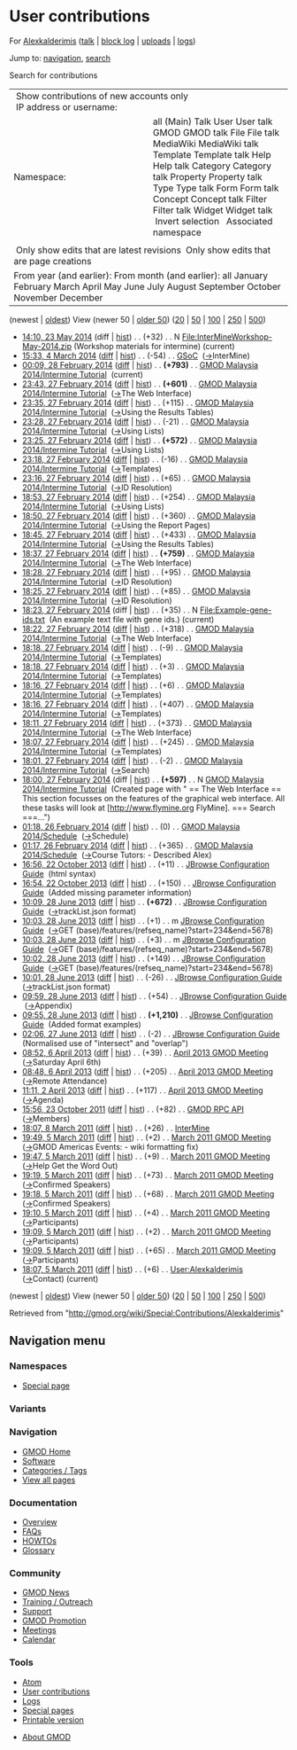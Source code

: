 <div id="mw-page-base" class="noprint">

</div>

<div id="mw-head-base" class="noprint">

</div>

<div id="content" class="mw-body" role="main">

<span id="top"></span>

<div id="mw-js-message" style="display:none;">

</div>



# <span dir="auto">User contributions</span>

<div id="bodyContent">

<div id="contentSub">

For [Alexkalderimis](/wiki/User:Alexkalderimis "User:Alexkalderimis")
([talk](/wiki/User_talk:Alexkalderimis "User talk:Alexkalderimis") \|
[block
log](/mediawiki/index.php?title=Special:Log/block&page=User%3AAlexkalderimis "Special:Log/block")
\|
[uploads](/wiki/Special:ListFiles/Alexkalderimis "Special:ListFiles/Alexkalderimis")
\|
[logs](/wiki/Special:Log/Alexkalderimis "Special:Log/Alexkalderimis"))

</div>

<div id="jump-to-nav" class="mw-jump">

Jump to: [navigation](#mw-navigation), [search](#p-search)

</div>

<div id="mw-content-text">

Search for contributions

<table class="mw-contributions-table">
<colgroup>
<col style="width: 50%" />
<col style="width: 50%" />
</colgroup>
<tbody>
<tr class="odd">
<td colspan="2"> Show contributions of new accounts only<br />
 IP address or username:</td>
</tr>
<tr class="even">
<td class="mw-label">Namespace:</td>
<td>all (Main) Talk User User talk GMOD GMOD talk File File talk
MediaWiki MediaWiki talk Template Template talk Help Help talk Category
Category talk Property Property talk Type Type talk Form Form talk
Concept Concept talk Filter Filter talk Widget Widget talk  
 Invert selection 
 Associated namespace </td>
</tr>
<tr class="odd">
<td colspan="2"></td>
</tr>
<tr class="even">
<td colspan="2"> Only show edits that are latest revisions
 Only show edits that are page creations</td>
</tr>
<tr class="odd">
<td colspan="2">From year (and earlier): From month (and earlier): all
January February March April May June July August September October
November December</td>
</tr>
</tbody>
</table>

(newest \| <a
href="/mediawiki/index.php?title=Special:Contributions/Alexkalderimis&amp;dir=prev&amp;target=Alexkalderimis"
class="mw-lastlink" rel="last"
title="Special:Contributions/Alexkalderimis">oldest</a>) View (newer 50
\| <a
href="/mediawiki/index.php?title=Special:Contributions/Alexkalderimis&amp;offset=20110305180736&amp;target=Alexkalderimis"
class="mw-nextlink" rel="next"
title="Special:Contributions/Alexkalderimis">older 50</a>) (<a
href="/mediawiki/index.php?title=Special:Contributions/Alexkalderimis&amp;offset=&amp;limit=20&amp;target=Alexkalderimis"
class="mw-numlink" title="Special:Contributions/Alexkalderimis">20</a>
\| <a
href="/mediawiki/index.php?title=Special:Contributions/Alexkalderimis&amp;offset=&amp;limit=50&amp;target=Alexkalderimis"
class="mw-numlink" title="Special:Contributions/Alexkalderimis">50</a>
\| <a
href="/mediawiki/index.php?title=Special:Contributions/Alexkalderimis&amp;offset=&amp;limit=100&amp;target=Alexkalderimis"
class="mw-numlink" title="Special:Contributions/Alexkalderimis">100</a>
\| <a
href="/mediawiki/index.php?title=Special:Contributions/Alexkalderimis&amp;offset=&amp;limit=250&amp;target=Alexkalderimis"
class="mw-numlink" title="Special:Contributions/Alexkalderimis">250</a>
\| <a
href="/mediawiki/index.php?title=Special:Contributions/Alexkalderimis&amp;offset=&amp;limit=500&amp;target=Alexkalderimis"
class="mw-numlink" title="Special:Contributions/Alexkalderimis">500</a>)

- <a
  href="/mediawiki/index.php?title=File:InterMineWorkshop-May-2014.zip&amp;oldid=25969"
  class="mw-changeslist-date"
  title="File:InterMineWorkshop-May-2014.zip">14:10, 23 May 2014</a>
  (diff \|
  [hist](/mediawiki/index.php?title=File:InterMineWorkshop-May-2014.zip&action=history "File:InterMineWorkshop-May-2014.zip"))
  <span class="mw-changeslist-separator">. .</span>
  <span class="mw-plusminus-pos" dir="ltr"
  title="32 bytes after change">(+32)</span>‎
  <span class="mw-changeslist-separator">. .</span> N
  <a href="/wiki/File:InterMineWorkshop-May-2014.zip"
  class="mw-contributions-title"
  title="File:InterMineWorkshop-May-2014.zip">File:InterMineWorkshop-May-2014.zip</a>
  ‎ <span class="comment">(Workshop materials for intermine)</span>
  <span class="mw-uctop">(current)</span>
- <a href="/mediawiki/index.php?title=GSoC&amp;oldid=25605"
  class="mw-changeslist-date" title="GSoC">15:33, 4 March 2014</a>
  ([diff](/mediawiki/index.php?title=GSoC&diff=prev&oldid=25605 "GSoC")
  \| [hist](/mediawiki/index.php?title=GSoC&action=history "GSoC"))
  <span class="mw-changeslist-separator">. .</span>
  <span class="mw-plusminus-neg" dir="ltr"
  title="28,756 bytes after change">(-54)</span>‎
  <span class="mw-changeslist-separator">. .</span>
  <a href="/wiki/GSoC" class="mw-contributions-title"
  title="GSoC">GSoC</a> ‎
  <span class="comment">([→](/wiki/GSoC#InterMine "GSoC")‎<span dir="auto"><span class="autocomment">InterMine</span></span>)</span>
- <a
  href="/mediawiki/index.php?title=GMOD_Malaysia_2014/Intermine_Tutorial&amp;oldid=25591"
  class="mw-changeslist-date"
  title="GMOD Malaysia 2014/Intermine Tutorial">00:09, 28 February
  2014</a>
  ([diff](/mediawiki/index.php?title=GMOD_Malaysia_2014/Intermine_Tutorial&diff=prev&oldid=25591 "GMOD Malaysia 2014/Intermine Tutorial")
  \|
  [hist](/mediawiki/index.php?title=GMOD_Malaysia_2014/Intermine_Tutorial&action=history "GMOD Malaysia 2014/Intermine Tutorial"))
  <span class="mw-changeslist-separator">. .</span> **(+793)**‎
  <span class="mw-changeslist-separator">. .</span>
  <a href="/wiki/GMOD_Malaysia_2014/Intermine_Tutorial"
  class="mw-contributions-title"
  title="GMOD Malaysia 2014/Intermine Tutorial">GMOD Malaysia
  2014/Intermine Tutorial</a> ‎ <span class="mw-uctop">(current)</span>
- <a
  href="/mediawiki/index.php?title=GMOD_Malaysia_2014/Intermine_Tutorial&amp;oldid=25590"
  class="mw-changeslist-date"
  title="GMOD Malaysia 2014/Intermine Tutorial">23:43, 27 February
  2014</a>
  ([diff](/mediawiki/index.php?title=GMOD_Malaysia_2014/Intermine_Tutorial&diff=prev&oldid=25590 "GMOD Malaysia 2014/Intermine Tutorial")
  \|
  [hist](/mediawiki/index.php?title=GMOD_Malaysia_2014/Intermine_Tutorial&action=history "GMOD Malaysia 2014/Intermine Tutorial"))
  <span class="mw-changeslist-separator">. .</span> **(+601)**‎
  <span class="mw-changeslist-separator">. .</span>
  <a href="/wiki/GMOD_Malaysia_2014/Intermine_Tutorial"
  class="mw-contributions-title"
  title="GMOD Malaysia 2014/Intermine Tutorial">GMOD Malaysia
  2014/Intermine Tutorial</a> ‎
  <span class="comment">([→](/wiki/GMOD_Malaysia_2014/Intermine_Tutorial#The_Web_Interface "GMOD Malaysia 2014/Intermine Tutorial")‎<span dir="auto"><span class="autocomment">The
  Web Interface</span></span>)</span>
- <a
  href="/mediawiki/index.php?title=GMOD_Malaysia_2014/Intermine_Tutorial&amp;oldid=25589"
  class="mw-changeslist-date"
  title="GMOD Malaysia 2014/Intermine Tutorial">23:35, 27 February
  2014</a>
  ([diff](/mediawiki/index.php?title=GMOD_Malaysia_2014/Intermine_Tutorial&diff=prev&oldid=25589 "GMOD Malaysia 2014/Intermine Tutorial")
  \|
  [hist](/mediawiki/index.php?title=GMOD_Malaysia_2014/Intermine_Tutorial&action=history "GMOD Malaysia 2014/Intermine Tutorial"))
  <span class="mw-changeslist-separator">. .</span>
  <span class="mw-plusminus-pos" dir="ltr"
  title="4,639 bytes after change">(+115)</span>‎
  <span class="mw-changeslist-separator">. .</span>
  <a href="/wiki/GMOD_Malaysia_2014/Intermine_Tutorial"
  class="mw-contributions-title"
  title="GMOD Malaysia 2014/Intermine Tutorial">GMOD Malaysia
  2014/Intermine Tutorial</a> ‎
  <span class="comment">([→](/wiki/GMOD_Malaysia_2014/Intermine_Tutorial#Using_the_Results_Tables "GMOD Malaysia 2014/Intermine Tutorial")‎<span dir="auto"><span class="autocomment">Using
  the Results Tables</span></span>)</span>
- <a
  href="/mediawiki/index.php?title=GMOD_Malaysia_2014/Intermine_Tutorial&amp;oldid=25588"
  class="mw-changeslist-date"
  title="GMOD Malaysia 2014/Intermine Tutorial">23:28, 27 February
  2014</a>
  ([diff](/mediawiki/index.php?title=GMOD_Malaysia_2014/Intermine_Tutorial&diff=prev&oldid=25588 "GMOD Malaysia 2014/Intermine Tutorial")
  \|
  [hist](/mediawiki/index.php?title=GMOD_Malaysia_2014/Intermine_Tutorial&action=history "GMOD Malaysia 2014/Intermine Tutorial"))
  <span class="mw-changeslist-separator">. .</span>
  <span class="mw-plusminus-neg" dir="ltr"
  title="4,524 bytes after change">(-21)</span>‎
  <span class="mw-changeslist-separator">. .</span>
  <a href="/wiki/GMOD_Malaysia_2014/Intermine_Tutorial"
  class="mw-contributions-title"
  title="GMOD Malaysia 2014/Intermine Tutorial">GMOD Malaysia
  2014/Intermine Tutorial</a> ‎
  <span class="comment">([→](/wiki/GMOD_Malaysia_2014/Intermine_Tutorial#Using_Lists "GMOD Malaysia 2014/Intermine Tutorial")‎<span dir="auto"><span class="autocomment">Using
  Lists</span></span>)</span>
- <a
  href="/mediawiki/index.php?title=GMOD_Malaysia_2014/Intermine_Tutorial&amp;oldid=25587"
  class="mw-changeslist-date"
  title="GMOD Malaysia 2014/Intermine Tutorial">23:25, 27 February
  2014</a>
  ([diff](/mediawiki/index.php?title=GMOD_Malaysia_2014/Intermine_Tutorial&diff=prev&oldid=25587 "GMOD Malaysia 2014/Intermine Tutorial")
  \|
  [hist](/mediawiki/index.php?title=GMOD_Malaysia_2014/Intermine_Tutorial&action=history "GMOD Malaysia 2014/Intermine Tutorial"))
  <span class="mw-changeslist-separator">. .</span> **(+572)**‎
  <span class="mw-changeslist-separator">. .</span>
  <a href="/wiki/GMOD_Malaysia_2014/Intermine_Tutorial"
  class="mw-contributions-title"
  title="GMOD Malaysia 2014/Intermine Tutorial">GMOD Malaysia
  2014/Intermine Tutorial</a> ‎
  <span class="comment">([→](/wiki/GMOD_Malaysia_2014/Intermine_Tutorial#Using_Lists "GMOD Malaysia 2014/Intermine Tutorial")‎<span dir="auto"><span class="autocomment">Using
  Lists</span></span>)</span>
- <a
  href="/mediawiki/index.php?title=GMOD_Malaysia_2014/Intermine_Tutorial&amp;oldid=25586"
  class="mw-changeslist-date"
  title="GMOD Malaysia 2014/Intermine Tutorial">23:18, 27 February
  2014</a>
  ([diff](/mediawiki/index.php?title=GMOD_Malaysia_2014/Intermine_Tutorial&diff=prev&oldid=25586 "GMOD Malaysia 2014/Intermine Tutorial")
  \|
  [hist](/mediawiki/index.php?title=GMOD_Malaysia_2014/Intermine_Tutorial&action=history "GMOD Malaysia 2014/Intermine Tutorial"))
  <span class="mw-changeslist-separator">. .</span>
  <span class="mw-plusminus-neg" dir="ltr"
  title="3,973 bytes after change">(-16)</span>‎
  <span class="mw-changeslist-separator">. .</span>
  <a href="/wiki/GMOD_Malaysia_2014/Intermine_Tutorial"
  class="mw-contributions-title"
  title="GMOD Malaysia 2014/Intermine Tutorial">GMOD Malaysia
  2014/Intermine Tutorial</a> ‎
  <span class="comment">([→](/wiki/GMOD_Malaysia_2014/Intermine_Tutorial#Templates "GMOD Malaysia 2014/Intermine Tutorial")‎<span dir="auto"><span class="autocomment">Templates</span></span>)</span>
- <a
  href="/mediawiki/index.php?title=GMOD_Malaysia_2014/Intermine_Tutorial&amp;oldid=25585"
  class="mw-changeslist-date"
  title="GMOD Malaysia 2014/Intermine Tutorial">23:16, 27 February
  2014</a>
  ([diff](/mediawiki/index.php?title=GMOD_Malaysia_2014/Intermine_Tutorial&diff=prev&oldid=25585 "GMOD Malaysia 2014/Intermine Tutorial")
  \|
  [hist](/mediawiki/index.php?title=GMOD_Malaysia_2014/Intermine_Tutorial&action=history "GMOD Malaysia 2014/Intermine Tutorial"))
  <span class="mw-changeslist-separator">. .</span>
  <span class="mw-plusminus-pos" dir="ltr"
  title="3,989 bytes after change">(+65)</span>‎
  <span class="mw-changeslist-separator">. .</span>
  <a href="/wiki/GMOD_Malaysia_2014/Intermine_Tutorial"
  class="mw-contributions-title"
  title="GMOD Malaysia 2014/Intermine Tutorial">GMOD Malaysia
  2014/Intermine Tutorial</a> ‎
  <span class="comment">([→](/wiki/GMOD_Malaysia_2014/Intermine_Tutorial#ID_Resolution "GMOD Malaysia 2014/Intermine Tutorial")‎<span dir="auto"><span class="autocomment">ID
  Resolution</span></span>)</span>
- <a
  href="/mediawiki/index.php?title=GMOD_Malaysia_2014/Intermine_Tutorial&amp;oldid=25581"
  class="mw-changeslist-date"
  title="GMOD Malaysia 2014/Intermine Tutorial">18:53, 27 February
  2014</a>
  ([diff](/mediawiki/index.php?title=GMOD_Malaysia_2014/Intermine_Tutorial&diff=prev&oldid=25581 "GMOD Malaysia 2014/Intermine Tutorial")
  \|
  [hist](/mediawiki/index.php?title=GMOD_Malaysia_2014/Intermine_Tutorial&action=history "GMOD Malaysia 2014/Intermine Tutorial"))
  <span class="mw-changeslist-separator">. .</span>
  <span class="mw-plusminus-pos" dir="ltr"
  title="3,924 bytes after change">(+254)</span>‎
  <span class="mw-changeslist-separator">. .</span>
  <a href="/wiki/GMOD_Malaysia_2014/Intermine_Tutorial"
  class="mw-contributions-title"
  title="GMOD Malaysia 2014/Intermine Tutorial">GMOD Malaysia
  2014/Intermine Tutorial</a> ‎
  <span class="comment">([→](/wiki/GMOD_Malaysia_2014/Intermine_Tutorial#Using_Lists "GMOD Malaysia 2014/Intermine Tutorial")‎<span dir="auto"><span class="autocomment">Using
  Lists</span></span>)</span>
- <a
  href="/mediawiki/index.php?title=GMOD_Malaysia_2014/Intermine_Tutorial&amp;oldid=25580"
  class="mw-changeslist-date"
  title="GMOD Malaysia 2014/Intermine Tutorial">18:50, 27 February
  2014</a>
  ([diff](/mediawiki/index.php?title=GMOD_Malaysia_2014/Intermine_Tutorial&diff=prev&oldid=25580 "GMOD Malaysia 2014/Intermine Tutorial")
  \|
  [hist](/mediawiki/index.php?title=GMOD_Malaysia_2014/Intermine_Tutorial&action=history "GMOD Malaysia 2014/Intermine Tutorial"))
  <span class="mw-changeslist-separator">. .</span>
  <span class="mw-plusminus-pos" dir="ltr"
  title="3,670 bytes after change">(+360)</span>‎
  <span class="mw-changeslist-separator">. .</span>
  <a href="/wiki/GMOD_Malaysia_2014/Intermine_Tutorial"
  class="mw-contributions-title"
  title="GMOD Malaysia 2014/Intermine Tutorial">GMOD Malaysia
  2014/Intermine Tutorial</a> ‎
  <span class="comment">([→](/wiki/GMOD_Malaysia_2014/Intermine_Tutorial#Using_the_Report_Pages "GMOD Malaysia 2014/Intermine Tutorial")‎<span dir="auto"><span class="autocomment">Using
  the Report Pages</span></span>)</span>
- <a
  href="/mediawiki/index.php?title=GMOD_Malaysia_2014/Intermine_Tutorial&amp;oldid=25579"
  class="mw-changeslist-date"
  title="GMOD Malaysia 2014/Intermine Tutorial">18:45, 27 February
  2014</a>
  ([diff](/mediawiki/index.php?title=GMOD_Malaysia_2014/Intermine_Tutorial&diff=prev&oldid=25579 "GMOD Malaysia 2014/Intermine Tutorial")
  \|
  [hist](/mediawiki/index.php?title=GMOD_Malaysia_2014/Intermine_Tutorial&action=history "GMOD Malaysia 2014/Intermine Tutorial"))
  <span class="mw-changeslist-separator">. .</span>
  <span class="mw-plusminus-pos" dir="ltr"
  title="3,310 bytes after change">(+433)</span>‎
  <span class="mw-changeslist-separator">. .</span>
  <a href="/wiki/GMOD_Malaysia_2014/Intermine_Tutorial"
  class="mw-contributions-title"
  title="GMOD Malaysia 2014/Intermine Tutorial">GMOD Malaysia
  2014/Intermine Tutorial</a> ‎
  <span class="comment">([→](/wiki/GMOD_Malaysia_2014/Intermine_Tutorial#Using_the_Results_Tables "GMOD Malaysia 2014/Intermine Tutorial")‎<span dir="auto"><span class="autocomment">Using
  the Results Tables</span></span>)</span>
- <a
  href="/mediawiki/index.php?title=GMOD_Malaysia_2014/Intermine_Tutorial&amp;oldid=25578"
  class="mw-changeslist-date"
  title="GMOD Malaysia 2014/Intermine Tutorial">18:37, 27 February
  2014</a>
  ([diff](/mediawiki/index.php?title=GMOD_Malaysia_2014/Intermine_Tutorial&diff=prev&oldid=25578 "GMOD Malaysia 2014/Intermine Tutorial")
  \|
  [hist](/mediawiki/index.php?title=GMOD_Malaysia_2014/Intermine_Tutorial&action=history "GMOD Malaysia 2014/Intermine Tutorial"))
  <span class="mw-changeslist-separator">. .</span> **(+759)**‎
  <span class="mw-changeslist-separator">. .</span>
  <a href="/wiki/GMOD_Malaysia_2014/Intermine_Tutorial"
  class="mw-contributions-title"
  title="GMOD Malaysia 2014/Intermine Tutorial">GMOD Malaysia
  2014/Intermine Tutorial</a> ‎
  <span class="comment">([→](/wiki/GMOD_Malaysia_2014/Intermine_Tutorial#The_Web_Interface "GMOD Malaysia 2014/Intermine Tutorial")‎<span dir="auto"><span class="autocomment">The
  Web Interface</span></span>)</span>
- <a
  href="/mediawiki/index.php?title=GMOD_Malaysia_2014/Intermine_Tutorial&amp;oldid=25577"
  class="mw-changeslist-date"
  title="GMOD Malaysia 2014/Intermine Tutorial">18:28, 27 February
  2014</a>
  ([diff](/mediawiki/index.php?title=GMOD_Malaysia_2014/Intermine_Tutorial&diff=prev&oldid=25577 "GMOD Malaysia 2014/Intermine Tutorial")
  \|
  [hist](/mediawiki/index.php?title=GMOD_Malaysia_2014/Intermine_Tutorial&action=history "GMOD Malaysia 2014/Intermine Tutorial"))
  <span class="mw-changeslist-separator">. .</span>
  <span class="mw-plusminus-pos" dir="ltr"
  title="2,118 bytes after change">(+95)</span>‎
  <span class="mw-changeslist-separator">. .</span>
  <a href="/wiki/GMOD_Malaysia_2014/Intermine_Tutorial"
  class="mw-contributions-title"
  title="GMOD Malaysia 2014/Intermine Tutorial">GMOD Malaysia
  2014/Intermine Tutorial</a> ‎
  <span class="comment">([→](/wiki/GMOD_Malaysia_2014/Intermine_Tutorial#ID_Resolution "GMOD Malaysia 2014/Intermine Tutorial")‎<span dir="auto"><span class="autocomment">ID
  Resolution</span></span>)</span>
- <a
  href="/mediawiki/index.php?title=GMOD_Malaysia_2014/Intermine_Tutorial&amp;oldid=25576"
  class="mw-changeslist-date"
  title="GMOD Malaysia 2014/Intermine Tutorial">18:25, 27 February
  2014</a>
  ([diff](/mediawiki/index.php?title=GMOD_Malaysia_2014/Intermine_Tutorial&diff=prev&oldid=25576 "GMOD Malaysia 2014/Intermine Tutorial")
  \|
  [hist](/mediawiki/index.php?title=GMOD_Malaysia_2014/Intermine_Tutorial&action=history "GMOD Malaysia 2014/Intermine Tutorial"))
  <span class="mw-changeslist-separator">. .</span>
  <span class="mw-plusminus-pos" dir="ltr"
  title="2,023 bytes after change">(+85)</span>‎
  <span class="mw-changeslist-separator">. .</span>
  <a href="/wiki/GMOD_Malaysia_2014/Intermine_Tutorial"
  class="mw-contributions-title"
  title="GMOD Malaysia 2014/Intermine Tutorial">GMOD Malaysia
  2014/Intermine Tutorial</a> ‎
  <span class="comment">([→](/wiki/GMOD_Malaysia_2014/Intermine_Tutorial#ID_Resolution "GMOD Malaysia 2014/Intermine Tutorial")‎<span dir="auto"><span class="autocomment">ID
  Resolution</span></span>)</span>
- <a
  href="/mediawiki/index.php?title=File:Example-gene-ids.txt&amp;oldid=25575"
  class="mw-changeslist-date" title="File:Example-gene-ids.txt">18:23, 27
  February 2014</a> (diff \|
  [hist](/mediawiki/index.php?title=File:Example-gene-ids.txt&action=history "File:Example-gene-ids.txt"))
  <span class="mw-changeslist-separator">. .</span>
  <span class="mw-plusminus-pos" dir="ltr"
  title="35 bytes after change">(+35)</span>‎
  <span class="mw-changeslist-separator">. .</span> N
  <a href="/wiki/File:Example-gene-ids.txt" class="mw-contributions-title"
  title="File:Example-gene-ids.txt">File:Example-gene-ids.txt</a> ‎
  <span class="comment">(An example text file with gene ids.)</span>
  <span class="mw-uctop">(current)</span>
- <a
  href="/mediawiki/index.php?title=GMOD_Malaysia_2014/Intermine_Tutorial&amp;oldid=25574"
  class="mw-changeslist-date"
  title="GMOD Malaysia 2014/Intermine Tutorial">18:22, 27 February
  2014</a>
  ([diff](/mediawiki/index.php?title=GMOD_Malaysia_2014/Intermine_Tutorial&diff=prev&oldid=25574 "GMOD Malaysia 2014/Intermine Tutorial")
  \|
  [hist](/mediawiki/index.php?title=GMOD_Malaysia_2014/Intermine_Tutorial&action=history "GMOD Malaysia 2014/Intermine Tutorial"))
  <span class="mw-changeslist-separator">. .</span>
  <span class="mw-plusminus-pos" dir="ltr"
  title="1,938 bytes after change">(+318)</span>‎
  <span class="mw-changeslist-separator">. .</span>
  <a href="/wiki/GMOD_Malaysia_2014/Intermine_Tutorial"
  class="mw-contributions-title"
  title="GMOD Malaysia 2014/Intermine Tutorial">GMOD Malaysia
  2014/Intermine Tutorial</a> ‎
  <span class="comment">([→](/wiki/GMOD_Malaysia_2014/Intermine_Tutorial#The_Web_Interface "GMOD Malaysia 2014/Intermine Tutorial")‎<span dir="auto"><span class="autocomment">The
  Web Interface</span></span>)</span>
- <a
  href="/mediawiki/index.php?title=GMOD_Malaysia_2014/Intermine_Tutorial&amp;oldid=25573"
  class="mw-changeslist-date"
  title="GMOD Malaysia 2014/Intermine Tutorial">18:18, 27 February
  2014</a>
  ([diff](/mediawiki/index.php?title=GMOD_Malaysia_2014/Intermine_Tutorial&diff=prev&oldid=25573 "GMOD Malaysia 2014/Intermine Tutorial")
  \|
  [hist](/mediawiki/index.php?title=GMOD_Malaysia_2014/Intermine_Tutorial&action=history "GMOD Malaysia 2014/Intermine Tutorial"))
  <span class="mw-changeslist-separator">. .</span>
  <span class="mw-plusminus-neg" dir="ltr"
  title="1,620 bytes after change">(-9)</span>‎
  <span class="mw-changeslist-separator">. .</span>
  <a href="/wiki/GMOD_Malaysia_2014/Intermine_Tutorial"
  class="mw-contributions-title"
  title="GMOD Malaysia 2014/Intermine Tutorial">GMOD Malaysia
  2014/Intermine Tutorial</a> ‎
  <span class="comment">([→](/wiki/GMOD_Malaysia_2014/Intermine_Tutorial#Templates "GMOD Malaysia 2014/Intermine Tutorial")‎<span dir="auto"><span class="autocomment">Templates</span></span>)</span>
- <a
  href="/mediawiki/index.php?title=GMOD_Malaysia_2014/Intermine_Tutorial&amp;oldid=25572"
  class="mw-changeslist-date"
  title="GMOD Malaysia 2014/Intermine Tutorial">18:18, 27 February
  2014</a>
  ([diff](/mediawiki/index.php?title=GMOD_Malaysia_2014/Intermine_Tutorial&diff=prev&oldid=25572 "GMOD Malaysia 2014/Intermine Tutorial")
  \|
  [hist](/mediawiki/index.php?title=GMOD_Malaysia_2014/Intermine_Tutorial&action=history "GMOD Malaysia 2014/Intermine Tutorial"))
  <span class="mw-changeslist-separator">. .</span>
  <span class="mw-plusminus-pos" dir="ltr"
  title="1,629 bytes after change">(+3)</span>‎
  <span class="mw-changeslist-separator">. .</span>
  <a href="/wiki/GMOD_Malaysia_2014/Intermine_Tutorial"
  class="mw-contributions-title"
  title="GMOD Malaysia 2014/Intermine Tutorial">GMOD Malaysia
  2014/Intermine Tutorial</a> ‎
  <span class="comment">([→](/wiki/GMOD_Malaysia_2014/Intermine_Tutorial#Templates "GMOD Malaysia 2014/Intermine Tutorial")‎<span dir="auto"><span class="autocomment">Templates</span></span>)</span>
- <a
  href="/mediawiki/index.php?title=GMOD_Malaysia_2014/Intermine_Tutorial&amp;oldid=25571"
  class="mw-changeslist-date"
  title="GMOD Malaysia 2014/Intermine Tutorial">18:16, 27 February
  2014</a>
  ([diff](/mediawiki/index.php?title=GMOD_Malaysia_2014/Intermine_Tutorial&diff=prev&oldid=25571 "GMOD Malaysia 2014/Intermine Tutorial")
  \|
  [hist](/mediawiki/index.php?title=GMOD_Malaysia_2014/Intermine_Tutorial&action=history "GMOD Malaysia 2014/Intermine Tutorial"))
  <span class="mw-changeslist-separator">. .</span>
  <span class="mw-plusminus-pos" dir="ltr"
  title="1,626 bytes after change">(+6)</span>‎
  <span class="mw-changeslist-separator">. .</span>
  <a href="/wiki/GMOD_Malaysia_2014/Intermine_Tutorial"
  class="mw-contributions-title"
  title="GMOD Malaysia 2014/Intermine Tutorial">GMOD Malaysia
  2014/Intermine Tutorial</a> ‎
  <span class="comment">([→](/wiki/GMOD_Malaysia_2014/Intermine_Tutorial#Templates "GMOD Malaysia 2014/Intermine Tutorial")‎<span dir="auto"><span class="autocomment">Templates</span></span>)</span>
- <a
  href="/mediawiki/index.php?title=GMOD_Malaysia_2014/Intermine_Tutorial&amp;oldid=25570"
  class="mw-changeslist-date"
  title="GMOD Malaysia 2014/Intermine Tutorial">18:16, 27 February
  2014</a>
  ([diff](/mediawiki/index.php?title=GMOD_Malaysia_2014/Intermine_Tutorial&diff=prev&oldid=25570 "GMOD Malaysia 2014/Intermine Tutorial")
  \|
  [hist](/mediawiki/index.php?title=GMOD_Malaysia_2014/Intermine_Tutorial&action=history "GMOD Malaysia 2014/Intermine Tutorial"))
  <span class="mw-changeslist-separator">. .</span>
  <span class="mw-plusminus-pos" dir="ltr"
  title="1,620 bytes after change">(+407)</span>‎
  <span class="mw-changeslist-separator">. .</span>
  <a href="/wiki/GMOD_Malaysia_2014/Intermine_Tutorial"
  class="mw-contributions-title"
  title="GMOD Malaysia 2014/Intermine Tutorial">GMOD Malaysia
  2014/Intermine Tutorial</a> ‎
  <span class="comment">([→](/wiki/GMOD_Malaysia_2014/Intermine_Tutorial#Templates "GMOD Malaysia 2014/Intermine Tutorial")‎<span dir="auto"><span class="autocomment">Templates</span></span>)</span>
- <a
  href="/mediawiki/index.php?title=GMOD_Malaysia_2014/Intermine_Tutorial&amp;oldid=25569"
  class="mw-changeslist-date"
  title="GMOD Malaysia 2014/Intermine Tutorial">18:11, 27 February
  2014</a>
  ([diff](/mediawiki/index.php?title=GMOD_Malaysia_2014/Intermine_Tutorial&diff=prev&oldid=25569 "GMOD Malaysia 2014/Intermine Tutorial")
  \|
  [hist](/mediawiki/index.php?title=GMOD_Malaysia_2014/Intermine_Tutorial&action=history "GMOD Malaysia 2014/Intermine Tutorial"))
  <span class="mw-changeslist-separator">. .</span>
  <span class="mw-plusminus-pos" dir="ltr"
  title="1,213 bytes after change">(+373)</span>‎
  <span class="mw-changeslist-separator">. .</span>
  <a href="/wiki/GMOD_Malaysia_2014/Intermine_Tutorial"
  class="mw-contributions-title"
  title="GMOD Malaysia 2014/Intermine Tutorial">GMOD Malaysia
  2014/Intermine Tutorial</a> ‎
  <span class="comment">([→](/wiki/GMOD_Malaysia_2014/Intermine_Tutorial#The_Web_Interface "GMOD Malaysia 2014/Intermine Tutorial")‎<span dir="auto"><span class="autocomment">The
  Web Interface</span></span>)</span>
- <a
  href="/mediawiki/index.php?title=GMOD_Malaysia_2014/Intermine_Tutorial&amp;oldid=25568"
  class="mw-changeslist-date"
  title="GMOD Malaysia 2014/Intermine Tutorial">18:07, 27 February
  2014</a>
  ([diff](/mediawiki/index.php?title=GMOD_Malaysia_2014/Intermine_Tutorial&diff=prev&oldid=25568 "GMOD Malaysia 2014/Intermine Tutorial")
  \|
  [hist](/mediawiki/index.php?title=GMOD_Malaysia_2014/Intermine_Tutorial&action=history "GMOD Malaysia 2014/Intermine Tutorial"))
  <span class="mw-changeslist-separator">. .</span>
  <span class="mw-plusminus-pos" dir="ltr"
  title="840 bytes after change">(+245)</span>‎
  <span class="mw-changeslist-separator">. .</span>
  <a href="/wiki/GMOD_Malaysia_2014/Intermine_Tutorial"
  class="mw-contributions-title"
  title="GMOD Malaysia 2014/Intermine Tutorial">GMOD Malaysia
  2014/Intermine Tutorial</a> ‎
  <span class="comment">([→](/wiki/GMOD_Malaysia_2014/Intermine_Tutorial#Templates "GMOD Malaysia 2014/Intermine Tutorial")‎<span dir="auto"><span class="autocomment">Templates</span></span>)</span>
- <a
  href="/mediawiki/index.php?title=GMOD_Malaysia_2014/Intermine_Tutorial&amp;oldid=25567"
  class="mw-changeslist-date"
  title="GMOD Malaysia 2014/Intermine Tutorial">18:01, 27 February
  2014</a>
  ([diff](/mediawiki/index.php?title=GMOD_Malaysia_2014/Intermine_Tutorial&diff=prev&oldid=25567 "GMOD Malaysia 2014/Intermine Tutorial")
  \|
  [hist](/mediawiki/index.php?title=GMOD_Malaysia_2014/Intermine_Tutorial&action=history "GMOD Malaysia 2014/Intermine Tutorial"))
  <span class="mw-changeslist-separator">. .</span>
  <span class="mw-plusminus-neg" dir="ltr"
  title="595 bytes after change">(-2)</span>‎
  <span class="mw-changeslist-separator">. .</span>
  <a href="/wiki/GMOD_Malaysia_2014/Intermine_Tutorial"
  class="mw-contributions-title"
  title="GMOD Malaysia 2014/Intermine Tutorial">GMOD Malaysia
  2014/Intermine Tutorial</a> ‎
  <span class="comment">([→](/wiki/GMOD_Malaysia_2014/Intermine_Tutorial#Search "GMOD Malaysia 2014/Intermine Tutorial")‎<span dir="auto"><span class="autocomment">Search</span></span>)</span>
- <a
  href="/mediawiki/index.php?title=GMOD_Malaysia_2014/Intermine_Tutorial&amp;oldid=25566"
  class="mw-changeslist-date"
  title="GMOD Malaysia 2014/Intermine Tutorial">18:00, 27 February
  2014</a> (diff \|
  [hist](/mediawiki/index.php?title=GMOD_Malaysia_2014/Intermine_Tutorial&action=history "GMOD Malaysia 2014/Intermine Tutorial"))
  <span class="mw-changeslist-separator">. .</span> **(+597)**‎
  <span class="mw-changeslist-separator">. .</span> N
  <a href="/wiki/GMOD_Malaysia_2014/Intermine_Tutorial"
  class="mw-contributions-title"
  title="GMOD Malaysia 2014/Intermine Tutorial">GMOD Malaysia
  2014/Intermine Tutorial</a> ‎ <span class="comment">(Created page with
  " == The Web Interface == This section focusses on the features of the
  graphical web interface. All these tasks will look at
  \[http://www.flymine.org FlyMine\]. === Search ===...")</span>
- <a
  href="/mediawiki/index.php?title=GMOD_Malaysia_2014/Schedule&amp;oldid=25547"
  class="mw-changeslist-date" title="GMOD Malaysia 2014/Schedule">01:18,
  26 February 2014</a>
  ([diff](/mediawiki/index.php?title=GMOD_Malaysia_2014/Schedule&diff=prev&oldid=25547 "GMOD Malaysia 2014/Schedule")
  \|
  [hist](/mediawiki/index.php?title=GMOD_Malaysia_2014/Schedule&action=history "GMOD Malaysia 2014/Schedule"))
  <span class="mw-changeslist-separator">. .</span>
  <span class="mw-plusminus-null" dir="ltr"
  title="2,806 bytes after change">(0)</span>‎
  <span class="mw-changeslist-separator">. .</span>
  <a href="/wiki/GMOD_Malaysia_2014/Schedule"
  class="mw-contributions-title" title="GMOD Malaysia 2014/Schedule">GMOD
  Malaysia 2014/Schedule</a> ‎
  <span class="comment">([→](/wiki/GMOD_Malaysia_2014/Schedule#Schedule "GMOD Malaysia 2014/Schedule")‎<span dir="auto"><span class="autocomment">Schedule</span></span>)</span>
- <a
  href="/mediawiki/index.php?title=GMOD_Malaysia_2014/Schedule&amp;oldid=25546"
  class="mw-changeslist-date" title="GMOD Malaysia 2014/Schedule">01:17,
  26 February 2014</a>
  ([diff](/mediawiki/index.php?title=GMOD_Malaysia_2014/Schedule&diff=prev&oldid=25546 "GMOD Malaysia 2014/Schedule")
  \|
  [hist](/mediawiki/index.php?title=GMOD_Malaysia_2014/Schedule&action=history "GMOD Malaysia 2014/Schedule"))
  <span class="mw-changeslist-separator">. .</span>
  <span class="mw-plusminus-pos" dir="ltr"
  title="2,806 bytes after change">(+365)</span>‎
  <span class="mw-changeslist-separator">. .</span>
  <a href="/wiki/GMOD_Malaysia_2014/Schedule"
  class="mw-contributions-title" title="GMOD Malaysia 2014/Schedule">GMOD
  Malaysia 2014/Schedule</a> ‎
  <span class="comment">([→](/wiki/GMOD_Malaysia_2014/Schedule#Course_Tutors "GMOD Malaysia 2014/Schedule")‎<span dir="auto"><span class="autocomment">Course
  Tutors: </span> - Described Alex</span>)</span>
- <a
  href="/mediawiki/index.php?title=JBrowse_Configuration_Guide&amp;oldid=24760"
  class="mw-changeslist-date" title="JBrowse Configuration Guide">16:56,
  22 October 2013</a>
  ([diff](/mediawiki/index.php?title=JBrowse_Configuration_Guide&diff=prev&oldid=24760 "JBrowse Configuration Guide")
  \|
  [hist](/mediawiki/index.php?title=JBrowse_Configuration_Guide&action=history "JBrowse Configuration Guide"))
  <span class="mw-changeslist-separator">. .</span>
  <span class="mw-plusminus-pos" dir="ltr"
  title="118,063 bytes after change">(+11)</span>‎
  <span class="mw-changeslist-separator">. .</span>
  <a href="/wiki/JBrowse_Configuration_Guide"
  class="mw-contributions-title"
  title="JBrowse Configuration Guide">JBrowse Configuration Guide</a> ‎
  <span class="comment">(html syntax)</span>
- <a
  href="/mediawiki/index.php?title=JBrowse_Configuration_Guide&amp;oldid=24759"
  class="mw-changeslist-date" title="JBrowse Configuration Guide">16:54,
  22 October 2013</a>
  ([diff](/mediawiki/index.php?title=JBrowse_Configuration_Guide&diff=prev&oldid=24759 "JBrowse Configuration Guide")
  \|
  [hist](/mediawiki/index.php?title=JBrowse_Configuration_Guide&action=history "JBrowse Configuration Guide"))
  <span class="mw-changeslist-separator">. .</span>
  <span class="mw-plusminus-pos" dir="ltr"
  title="118,052 bytes after change">(+150)</span>‎
  <span class="mw-changeslist-separator">. .</span>
  <a href="/wiki/JBrowse_Configuration_Guide"
  class="mw-contributions-title"
  title="JBrowse Configuration Guide">JBrowse Configuration Guide</a> ‎
  <span class="comment">(Added missing parameter information)</span>
- <a
  href="/mediawiki/index.php?title=JBrowse_Configuration_Guide&amp;oldid=23752"
  class="mw-changeslist-date" title="JBrowse Configuration Guide">10:09,
  28 June 2013</a>
  ([diff](/mediawiki/index.php?title=JBrowse_Configuration_Guide&diff=prev&oldid=23752 "JBrowse Configuration Guide")
  \|
  [hist](/mediawiki/index.php?title=JBrowse_Configuration_Guide&action=history "JBrowse Configuration Guide"))
  <span class="mw-changeslist-separator">. .</span> **(+672)**‎
  <span class="mw-changeslist-separator">. .</span>
  <a href="/wiki/JBrowse_Configuration_Guide"
  class="mw-contributions-title"
  title="JBrowse Configuration Guide">JBrowse Configuration Guide</a> ‎
  <span class="comment">([→](/wiki/JBrowse_Configuration_Guide#trackList.json_format "JBrowse Configuration Guide")‎<span dir="auto"><span class="autocomment">trackList.json
  format</span></span>)</span>
- <a
  href="/mediawiki/index.php?title=JBrowse_Configuration_Guide&amp;oldid=23751"
  class="mw-changeslist-date" title="JBrowse Configuration Guide">10:03,
  28 June 2013</a>
  ([diff](/mediawiki/index.php?title=JBrowse_Configuration_Guide&diff=prev&oldid=23751 "JBrowse Configuration Guide")
  \|
  [hist](/mediawiki/index.php?title=JBrowse_Configuration_Guide&action=history "JBrowse Configuration Guide"))
  <span class="mw-changeslist-separator">. .</span>
  <span class="mw-plusminus-pos" dir="ltr"
  title="105,352 bytes after change">(+1)</span>‎
  <span class="mw-changeslist-separator">. .</span> m
  <a href="/wiki/JBrowse_Configuration_Guide"
  class="mw-contributions-title"
  title="JBrowse Configuration Guide">JBrowse Configuration Guide</a> ‎
  <span class="comment">([→](/wiki/JBrowse_Configuration_Guide#GET_.28base.29.2Ffeatures.2F.28refseq_name.29.3Fstart.3D234.26end.3D5678 "JBrowse Configuration Guide")‎<span dir="auto"><span class="autocomment">GET
  (base)/features/(refseq_name)?start=234&end=5678</span></span>)</span>
- <a
  href="/mediawiki/index.php?title=JBrowse_Configuration_Guide&amp;oldid=23750"
  class="mw-changeslist-date" title="JBrowse Configuration Guide">10:03,
  28 June 2013</a>
  ([diff](/mediawiki/index.php?title=JBrowse_Configuration_Guide&diff=prev&oldid=23750 "JBrowse Configuration Guide")
  \|
  [hist](/mediawiki/index.php?title=JBrowse_Configuration_Guide&action=history "JBrowse Configuration Guide"))
  <span class="mw-changeslist-separator">. .</span>
  <span class="mw-plusminus-pos" dir="ltr"
  title="105,351 bytes after change">(+3)</span>‎
  <span class="mw-changeslist-separator">. .</span> m
  <a href="/wiki/JBrowse_Configuration_Guide"
  class="mw-contributions-title"
  title="JBrowse Configuration Guide">JBrowse Configuration Guide</a> ‎
  <span class="comment">([→](/wiki/JBrowse_Configuration_Guide#GET_.28base.29.2Ffeatures.2F.28refseq_name.29.3Fstart.3D234.26end.3D5678 "JBrowse Configuration Guide")‎<span dir="auto"><span class="autocomment">GET
  (base)/features/(refseq_name)?start=234&end=5678</span></span>)</span>
- <a
  href="/mediawiki/index.php?title=JBrowse_Configuration_Guide&amp;oldid=23749"
  class="mw-changeslist-date" title="JBrowse Configuration Guide">10:02,
  28 June 2013</a>
  ([diff](/mediawiki/index.php?title=JBrowse_Configuration_Guide&diff=prev&oldid=23749 "JBrowse Configuration Guide")
  \|
  [hist](/mediawiki/index.php?title=JBrowse_Configuration_Guide&action=history "JBrowse Configuration Guide"))
  <span class="mw-changeslist-separator">. .</span>
  <span class="mw-plusminus-pos" dir="ltr"
  title="105,348 bytes after change">(+149)</span>‎
  <span class="mw-changeslist-separator">. .</span>
  <a href="/wiki/JBrowse_Configuration_Guide"
  class="mw-contributions-title"
  title="JBrowse Configuration Guide">JBrowse Configuration Guide</a> ‎
  <span class="comment">([→](/wiki/JBrowse_Configuration_Guide#GET_.28base.29.2Ffeatures.2F.28refseq_name.29.3Fstart.3D234.26end.3D5678 "JBrowse Configuration Guide")‎<span dir="auto"><span class="autocomment">GET
  (base)/features/(refseq_name)?start=234&end=5678</span></span>)</span>
- <a
  href="/mediawiki/index.php?title=JBrowse_Configuration_Guide&amp;oldid=23748"
  class="mw-changeslist-date" title="JBrowse Configuration Guide">10:01,
  28 June 2013</a>
  ([diff](/mediawiki/index.php?title=JBrowse_Configuration_Guide&diff=prev&oldid=23748 "JBrowse Configuration Guide")
  \|
  [hist](/mediawiki/index.php?title=JBrowse_Configuration_Guide&action=history "JBrowse Configuration Guide"))
  <span class="mw-changeslist-separator">. .</span>
  <span class="mw-plusminus-neg" dir="ltr"
  title="105,199 bytes after change">(-26)</span>‎
  <span class="mw-changeslist-separator">. .</span>
  <a href="/wiki/JBrowse_Configuration_Guide"
  class="mw-contributions-title"
  title="JBrowse Configuration Guide">JBrowse Configuration Guide</a> ‎
  <span class="comment">([→](/wiki/JBrowse_Configuration_Guide#trackList.json_format "JBrowse Configuration Guide")‎<span dir="auto"><span class="autocomment">trackList.json
  format</span></span>)</span>
- <a
  href="/mediawiki/index.php?title=JBrowse_Configuration_Guide&amp;oldid=23747"
  class="mw-changeslist-date" title="JBrowse Configuration Guide">09:59,
  28 June 2013</a>
  ([diff](/mediawiki/index.php?title=JBrowse_Configuration_Guide&diff=prev&oldid=23747 "JBrowse Configuration Guide")
  \|
  [hist](/mediawiki/index.php?title=JBrowse_Configuration_Guide&action=history "JBrowse Configuration Guide"))
  <span class="mw-changeslist-separator">. .</span>
  <span class="mw-plusminus-pos" dir="ltr"
  title="105,225 bytes after change">(+54)</span>‎
  <span class="mw-changeslist-separator">. .</span>
  <a href="/wiki/JBrowse_Configuration_Guide"
  class="mw-contributions-title"
  title="JBrowse Configuration Guide">JBrowse Configuration Guide</a> ‎
  <span class="comment">([→](/wiki/JBrowse_Configuration_Guide#Appendix "JBrowse Configuration Guide")‎<span dir="auto"><span class="autocomment">Appendix</span></span>)</span>
- <a
  href="/mediawiki/index.php?title=JBrowse_Configuration_Guide&amp;oldid=23746"
  class="mw-changeslist-date" title="JBrowse Configuration Guide">09:55,
  28 June 2013</a>
  ([diff](/mediawiki/index.php?title=JBrowse_Configuration_Guide&diff=prev&oldid=23746 "JBrowse Configuration Guide")
  \|
  [hist](/mediawiki/index.php?title=JBrowse_Configuration_Guide&action=history "JBrowse Configuration Guide"))
  <span class="mw-changeslist-separator">. .</span> **(+1,210)**‎
  <span class="mw-changeslist-separator">. .</span>
  <a href="/wiki/JBrowse_Configuration_Guide"
  class="mw-contributions-title"
  title="JBrowse Configuration Guide">JBrowse Configuration Guide</a> ‎
  <span class="comment">(Added format examples)</span>
- <a
  href="/mediawiki/index.php?title=JBrowse_Configuration_Guide&amp;oldid=23744"
  class="mw-changeslist-date" title="JBrowse Configuration Guide">02:06,
  27 June 2013</a>
  ([diff](/mediawiki/index.php?title=JBrowse_Configuration_Guide&diff=prev&oldid=23744 "JBrowse Configuration Guide")
  \|
  [hist](/mediawiki/index.php?title=JBrowse_Configuration_Guide&action=history "JBrowse Configuration Guide"))
  <span class="mw-changeslist-separator">. .</span>
  <span class="mw-plusminus-neg" dir="ltr"
  title="103,933 bytes after change">(-2)</span>‎
  <span class="mw-changeslist-separator">. .</span>
  <a href="/wiki/JBrowse_Configuration_Guide"
  class="mw-contributions-title"
  title="JBrowse Configuration Guide">JBrowse Configuration Guide</a> ‎
  <span class="comment">(Normalised use of "intersect" and
  "overlap")</span>
- <a
  href="/mediawiki/index.php?title=April_2013_GMOD_Meeting&amp;oldid=23402"
  class="mw-changeslist-date" title="April 2013 GMOD Meeting">08:52, 6
  April 2013</a>
  ([diff](/mediawiki/index.php?title=April_2013_GMOD_Meeting&diff=prev&oldid=23402 "April 2013 GMOD Meeting")
  \|
  [hist](/mediawiki/index.php?title=April_2013_GMOD_Meeting&action=history "April 2013 GMOD Meeting"))
  <span class="mw-changeslist-separator">. .</span>
  <span class="mw-plusminus-pos" dir="ltr"
  title="6,023 bytes after change">(+39)</span>‎
  <span class="mw-changeslist-separator">. .</span>
  <a href="/wiki/April_2013_GMOD_Meeting" class="mw-contributions-title"
  title="April 2013 GMOD Meeting">April 2013 GMOD Meeting</a> ‎
  <span class="comment">([→](/wiki/April_2013_GMOD_Meeting#Saturday_April_6th "April 2013 GMOD Meeting")‎<span dir="auto"><span class="autocomment">Saturday
  April 6th</span></span>)</span>
- <a
  href="/mediawiki/index.php?title=April_2013_GMOD_Meeting&amp;oldid=23401"
  class="mw-changeslist-date" title="April 2013 GMOD Meeting">08:48, 6
  April 2013</a>
  ([diff](/mediawiki/index.php?title=April_2013_GMOD_Meeting&diff=prev&oldid=23401 "April 2013 GMOD Meeting")
  \|
  [hist](/mediawiki/index.php?title=April_2013_GMOD_Meeting&action=history "April 2013 GMOD Meeting"))
  <span class="mw-changeslist-separator">. .</span>
  <span class="mw-plusminus-pos" dir="ltr"
  title="5,984 bytes after change">(+205)</span>‎
  <span class="mw-changeslist-separator">. .</span>
  <a href="/wiki/April_2013_GMOD_Meeting" class="mw-contributions-title"
  title="April 2013 GMOD Meeting">April 2013 GMOD Meeting</a> ‎
  <span class="comment">([→](/wiki/April_2013_GMOD_Meeting#Remote_Attendance "April 2013 GMOD Meeting")‎<span dir="auto"><span class="autocomment">Remote
  Attendance</span></span>)</span>
- <a
  href="/mediawiki/index.php?title=April_2013_GMOD_Meeting&amp;oldid=23363"
  class="mw-changeslist-date" title="April 2013 GMOD Meeting">11:11, 2
  April 2013</a>
  ([diff](/mediawiki/index.php?title=April_2013_GMOD_Meeting&diff=prev&oldid=23363 "April 2013 GMOD Meeting")
  \|
  [hist](/mediawiki/index.php?title=April_2013_GMOD_Meeting&action=history "April 2013 GMOD Meeting"))
  <span class="mw-changeslist-separator">. .</span>
  <span class="mw-plusminus-pos" dir="ltr"
  title="6,243 bytes after change">(+117)</span>‎
  <span class="mw-changeslist-separator">. .</span>
  <a href="/wiki/April_2013_GMOD_Meeting" class="mw-contributions-title"
  title="April 2013 GMOD Meeting">April 2013 GMOD Meeting</a> ‎
  <span class="comment">([→](/wiki/April_2013_GMOD_Meeting#Agenda "April 2013 GMOD Meeting")‎<span dir="auto"><span class="autocomment">Agenda</span></span>)</span>
- <a href="/mediawiki/index.php?title=GMOD_RPC_API&amp;oldid=19324"
  class="mw-changeslist-date" title="GMOD RPC API">15:56, 23 October
  2011</a>
  ([diff](/mediawiki/index.php?title=GMOD_RPC_API&diff=prev&oldid=19324 "GMOD RPC API")
  \|
  [hist](/mediawiki/index.php?title=GMOD_RPC_API&action=history "GMOD RPC API"))
  <span class="mw-changeslist-separator">. .</span>
  <span class="mw-plusminus-pos" dir="ltr"
  title="25,450 bytes after change">(+82)</span>‎
  <span class="mw-changeslist-separator">. .</span>
  <a href="/wiki/GMOD_RPC_API" class="mw-contributions-title"
  title="GMOD RPC API">GMOD RPC API</a> ‎
  <span class="comment">([→](/wiki/GMOD_RPC_API#Members "GMOD RPC API")‎<span dir="auto"><span class="autocomment">Members</span></span>)</span>
- <a href="/mediawiki/index.php?title=InterMine&amp;oldid=17224"
  class="mw-changeslist-date" title="InterMine">18:07, 8 March 2011</a>
  ([diff](/mediawiki/index.php?title=InterMine&diff=prev&oldid=17224 "InterMine")
  \|
  [hist](/mediawiki/index.php?title=InterMine&action=history "InterMine"))
  <span class="mw-changeslist-separator">. .</span>
  <span class="mw-plusminus-pos" dir="ltr"
  title="3,689 bytes after change">(+26)</span>‎
  <span class="mw-changeslist-separator">. .</span>
  <a href="/wiki/InterMine" class="mw-contributions-title"
  title="InterMine">InterMine</a> ‎
- <a
  href="/mediawiki/index.php?title=March_2011_GMOD_Meeting&amp;oldid=17130"
  class="mw-changeslist-date" title="March 2011 GMOD Meeting">19:49, 5
  March 2011</a>
  ([diff](/mediawiki/index.php?title=March_2011_GMOD_Meeting&diff=prev&oldid=17130 "March 2011 GMOD Meeting")
  \|
  [hist](/mediawiki/index.php?title=March_2011_GMOD_Meeting&action=history "March 2011 GMOD Meeting"))
  <span class="mw-changeslist-separator">. .</span>
  <span class="mw-plusminus-pos" dir="ltr"
  title="15,214 bytes after change">(+2)</span>‎
  <span class="mw-changeslist-separator">. .</span>
  <a href="/wiki/March_2011_GMOD_Meeting" class="mw-contributions-title"
  title="March 2011 GMOD Meeting">March 2011 GMOD Meeting</a> ‎
  <span class="comment">([→](/wiki/March_2011_GMOD_Meeting#GMOD_Americas_Events "March 2011 GMOD Meeting")‎<span dir="auto"><span class="autocomment">GMOD
  Americas Events: </span> - wiki formatting fix</span>)</span>
- <a
  href="/mediawiki/index.php?title=March_2011_GMOD_Meeting&amp;oldid=17129"
  class="mw-changeslist-date" title="March 2011 GMOD Meeting">19:47, 5
  March 2011</a>
  ([diff](/mediawiki/index.php?title=March_2011_GMOD_Meeting&diff=prev&oldid=17129 "March 2011 GMOD Meeting")
  \|
  [hist](/mediawiki/index.php?title=March_2011_GMOD_Meeting&action=history "March 2011 GMOD Meeting"))
  <span class="mw-changeslist-separator">. .</span>
  <span class="mw-plusminus-pos" dir="ltr"
  title="15,212 bytes after change">(+9)</span>‎
  <span class="mw-changeslist-separator">. .</span>
  <a href="/wiki/March_2011_GMOD_Meeting" class="mw-contributions-title"
  title="March 2011 GMOD Meeting">March 2011 GMOD Meeting</a> ‎
  <span class="comment">([→](/wiki/March_2011_GMOD_Meeting#Help_Get_the_Word_Out "March 2011 GMOD Meeting")‎<span dir="auto"><span class="autocomment">Help
  Get the Word Out</span></span>)</span>
- <a
  href="/mediawiki/index.php?title=March_2011_GMOD_Meeting&amp;oldid=17128"
  class="mw-changeslist-date" title="March 2011 GMOD Meeting">19:19, 5
  March 2011</a>
  ([diff](/mediawiki/index.php?title=March_2011_GMOD_Meeting&diff=prev&oldid=17128 "March 2011 GMOD Meeting")
  \|
  [hist](/mediawiki/index.php?title=March_2011_GMOD_Meeting&action=history "March 2011 GMOD Meeting"))
  <span class="mw-changeslist-separator">. .</span>
  <span class="mw-plusminus-pos" dir="ltr"
  title="15,203 bytes after change">(+73)</span>‎
  <span class="mw-changeslist-separator">. .</span>
  <a href="/wiki/March_2011_GMOD_Meeting" class="mw-contributions-title"
  title="March 2011 GMOD Meeting">March 2011 GMOD Meeting</a> ‎
  <span class="comment">([→](/wiki/March_2011_GMOD_Meeting#Confirmed_Speakers "March 2011 GMOD Meeting")‎<span dir="auto"><span class="autocomment">Confirmed
  Speakers</span></span>)</span>
- <a
  href="/mediawiki/index.php?title=March_2011_GMOD_Meeting&amp;oldid=17127"
  class="mw-changeslist-date" title="March 2011 GMOD Meeting">19:18, 5
  March 2011</a>
  ([diff](/mediawiki/index.php?title=March_2011_GMOD_Meeting&diff=prev&oldid=17127 "March 2011 GMOD Meeting")
  \|
  [hist](/mediawiki/index.php?title=March_2011_GMOD_Meeting&action=history "March 2011 GMOD Meeting"))
  <span class="mw-changeslist-separator">. .</span>
  <span class="mw-plusminus-pos" dir="ltr"
  title="15,130 bytes after change">(+68)</span>‎
  <span class="mw-changeslist-separator">. .</span>
  <a href="/wiki/March_2011_GMOD_Meeting" class="mw-contributions-title"
  title="March 2011 GMOD Meeting">March 2011 GMOD Meeting</a> ‎
  <span class="comment">([→](/wiki/March_2011_GMOD_Meeting#Confirmed_Speakers "March 2011 GMOD Meeting")‎<span dir="auto"><span class="autocomment">Confirmed
  Speakers</span></span>)</span>
- <a
  href="/mediawiki/index.php?title=March_2011_GMOD_Meeting&amp;oldid=17126"
  class="mw-changeslist-date" title="March 2011 GMOD Meeting">19:10, 5
  March 2011</a>
  ([diff](/mediawiki/index.php?title=March_2011_GMOD_Meeting&diff=prev&oldid=17126 "March 2011 GMOD Meeting")
  \|
  [hist](/mediawiki/index.php?title=March_2011_GMOD_Meeting&action=history "March 2011 GMOD Meeting"))
  <span class="mw-changeslist-separator">. .</span>
  <span class="mw-plusminus-pos" dir="ltr"
  title="15,062 bytes after change">(+4)</span>‎
  <span class="mw-changeslist-separator">. .</span>
  <a href="/wiki/March_2011_GMOD_Meeting" class="mw-contributions-title"
  title="March 2011 GMOD Meeting">March 2011 GMOD Meeting</a> ‎
  <span class="comment">([→](/wiki/March_2011_GMOD_Meeting#Participants "March 2011 GMOD Meeting")‎<span dir="auto"><span class="autocomment">Participants</span></span>)</span>
- <a
  href="/mediawiki/index.php?title=March_2011_GMOD_Meeting&amp;oldid=17125"
  class="mw-changeslist-date" title="March 2011 GMOD Meeting">19:09, 5
  March 2011</a>
  ([diff](/mediawiki/index.php?title=March_2011_GMOD_Meeting&diff=prev&oldid=17125 "March 2011 GMOD Meeting")
  \|
  [hist](/mediawiki/index.php?title=March_2011_GMOD_Meeting&action=history "March 2011 GMOD Meeting"))
  <span class="mw-changeslist-separator">. .</span>
  <span class="mw-plusminus-pos" dir="ltr"
  title="15,058 bytes after change">(+2)</span>‎
  <span class="mw-changeslist-separator">. .</span>
  <a href="/wiki/March_2011_GMOD_Meeting" class="mw-contributions-title"
  title="March 2011 GMOD Meeting">March 2011 GMOD Meeting</a> ‎
  <span class="comment">([→](/wiki/March_2011_GMOD_Meeting#Participants "March 2011 GMOD Meeting")‎<span dir="auto"><span class="autocomment">Participants</span></span>)</span>
- <a
  href="/mediawiki/index.php?title=March_2011_GMOD_Meeting&amp;oldid=17124"
  class="mw-changeslist-date" title="March 2011 GMOD Meeting">19:09, 5
  March 2011</a>
  ([diff](/mediawiki/index.php?title=March_2011_GMOD_Meeting&diff=prev&oldid=17124 "March 2011 GMOD Meeting")
  \|
  [hist](/mediawiki/index.php?title=March_2011_GMOD_Meeting&action=history "March 2011 GMOD Meeting"))
  <span class="mw-changeslist-separator">. .</span>
  <span class="mw-plusminus-pos" dir="ltr"
  title="15,056 bytes after change">(+65)</span>‎
  <span class="mw-changeslist-separator">. .</span>
  <a href="/wiki/March_2011_GMOD_Meeting" class="mw-contributions-title"
  title="March 2011 GMOD Meeting">March 2011 GMOD Meeting</a> ‎
  <span class="comment">([→](/wiki/March_2011_GMOD_Meeting#Participants "March 2011 GMOD Meeting")‎<span dir="auto"><span class="autocomment">Participants</span></span>)</span>
- <a href="/mediawiki/index.php?title=User:Alexkalderimis&amp;oldid=17123"
  class="mw-changeslist-date" title="User:Alexkalderimis">18:07, 5 March
  2011</a>
  ([diff](/mediawiki/index.php?title=User:Alexkalderimis&diff=prev&oldid=17123 "User:Alexkalderimis")
  \|
  [hist](/mediawiki/index.php?title=User:Alexkalderimis&action=history "User:Alexkalderimis"))
  <span class="mw-changeslist-separator">. .</span>
  <span class="mw-plusminus-pos" dir="ltr"
  title="443 bytes after change">(+6)</span>‎
  <span class="mw-changeslist-separator">. .</span>
  <a href="/wiki/User:Alexkalderimis" class="mw-contributions-title"
  title="User:Alexkalderimis">User:Alexkalderimis</a> ‎
  <span class="comment">([→](/wiki/User:Alexkalderimis#Contact "User:Alexkalderimis")‎<span dir="auto"><span class="autocomment">Contact</span></span>)</span>
  <span class="mw-uctop">(current)</span>

(newest \| <a
href="/mediawiki/index.php?title=Special:Contributions/Alexkalderimis&amp;dir=prev&amp;target=Alexkalderimis"
class="mw-lastlink" rel="last"
title="Special:Contributions/Alexkalderimis">oldest</a>) View (newer 50
\| <a
href="/mediawiki/index.php?title=Special:Contributions/Alexkalderimis&amp;offset=20110305180736&amp;target=Alexkalderimis"
class="mw-nextlink" rel="next"
title="Special:Contributions/Alexkalderimis">older 50</a>) (<a
href="/mediawiki/index.php?title=Special:Contributions/Alexkalderimis&amp;offset=&amp;limit=20&amp;target=Alexkalderimis"
class="mw-numlink" title="Special:Contributions/Alexkalderimis">20</a>
\| <a
href="/mediawiki/index.php?title=Special:Contributions/Alexkalderimis&amp;offset=&amp;limit=50&amp;target=Alexkalderimis"
class="mw-numlink" title="Special:Contributions/Alexkalderimis">50</a>
\| <a
href="/mediawiki/index.php?title=Special:Contributions/Alexkalderimis&amp;offset=&amp;limit=100&amp;target=Alexkalderimis"
class="mw-numlink" title="Special:Contributions/Alexkalderimis">100</a>
\| <a
href="/mediawiki/index.php?title=Special:Contributions/Alexkalderimis&amp;offset=&amp;limit=250&amp;target=Alexkalderimis"
class="mw-numlink" title="Special:Contributions/Alexkalderimis">250</a>
\| <a
href="/mediawiki/index.php?title=Special:Contributions/Alexkalderimis&amp;offset=&amp;limit=500&amp;target=Alexkalderimis"
class="mw-numlink" title="Special:Contributions/Alexkalderimis">500</a>)

</div>

<div class="printfooter">

Retrieved from
"<http://gmod.org/wiki/Special:Contributions/Alexkalderimis>"

</div>

<div id="catlinks" class="catlinks catlinks-allhidden">

</div>

<div class="visualClear">

</div>

</div>

</div>

<div id="mw-navigation">

## Navigation menu

<div id="mw-head">



<div id="left-navigation">

<div id="p-namespaces" class="vectorTabs" role="navigation"
aria-labelledby="p-namespaces-label">

### Namespaces

- <span id="ca-nstab-special">[Special
  page](/wiki/Special:Contributions/Alexkalderimis "This is a special page, you cannot edit the page itself")</span>

</div>

<div id="p-variants" class="vectorMenu emptyPortlet" role="navigation"
aria-labelledby="p-variants-label">

### 

### Variants[](#)

<div class="menu">

</div>

</div>

</div>





</div>



</div>

</div>

</div>

<div id="mw-panel">

<div id="p-logo" role="banner">

<a href="/wiki/Main_Page"
style="background-image: url(http://gmod.org/images/GMOD-cogs.png);"
title="Visit the main page"></a>

</div>

<div id="p-Navigation" class="portal" role="navigation"
aria-labelledby="p-Navigation-label">

### Navigation

<div class="body">

- <span id="n-GMOD-Home">[GMOD Home](/wiki/Main_Page)</span>
- <span id="n-Software">[Software](/wiki/GMOD_Components)</span>
- <span id="n-Categories-.2F-Tags">[Categories /
  Tags](/wiki/Categories)</span>
- <span id="n-View-all-pages">[View all
  pages](/wiki/Special:AllPages)</span>

</div>

</div>

<div id="p-Documentation" class="portal" role="navigation"
aria-labelledby="p-Documentation-label">

### Documentation

<div class="body">

- <span id="n-Overview">[Overview](/wiki/Overview)</span>
- <span id="n-FAQs">[FAQs](/wiki/Category:FAQ)</span>
- <span id="n-HOWTOs">[HOWTOs](/wiki/Category:HOWTO)</span>
- <span id="n-Glossary">[Glossary](/wiki/Glossary)</span>

</div>

</div>

<div id="p-Community" class="portal" role="navigation"
aria-labelledby="p-Community-label">

### Community

<div class="body">

- <span id="n-GMOD-News">[GMOD News](/wiki/GMOD_News)</span>
- <span id="n-Training-.2F-Outreach">[Training /
  Outreach](/wiki/Training_and_Outreach)</span>
- <span id="n-Support">[Support](/wiki/Support)</span>
- <span id="n-GMOD-Promotion">[GMOD
  Promotion](/wiki/GMOD_Promotion)</span>
- <span id="n-Meetings">[Meetings](/wiki/Meetings)</span>
- <span id="n-Calendar">[Calendar](/wiki/Calendar)</span>

</div>

</div>

<div id="p-tb" class="portal" role="navigation"
aria-labelledby="p-tb-label">

### Tools

<div class="body">

- <span id="feedlinks"><a
  href="http://gmod.org/mediawiki/index.php?title=Special:Contributions/Alexkalderimis&amp;feed=atom"
  id="feed-atom" class="feedlink" rel="alternate"
  type="application/atom+xml" title="Atom feed for this page">Atom</a></span>
- <span id="t-contributions">[User
  contributions](/wiki/Special:Contributions/Alexkalderimis "A list of contributions of this user")</span>
- <span id="t-log">[Logs](/wiki/Special:Log/Alexkalderimis)</span>
- <span id="t-specialpages"><a href="/wiki/Special:SpecialPages" accesskey="q"
  title="A list of all special pages [q]">Special pages</a></span>
- <span id="t-print"><a
  href="/mediawiki/index.php?title=Special:Contributions/Alexkalderimis&amp;printable=yes"
  rel="alternate" accesskey="p"
  title="Printable version of this page [p]">Printable version</a></span>

</div>

</div>

</div>

</div>

<div id="footer" role="contentinfo">

- <span id="footer-places-about">[About
  GMOD](/wiki/GMOD:About "GMOD:About")</span>

<!-- -->






</div>
